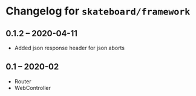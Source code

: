 # Changelog for `skateboard/framework`

## 0.1.2 – 2020-04-11

- Added json response header for json aborts

## 0.1 – 2020-02

- Router
- WebController
